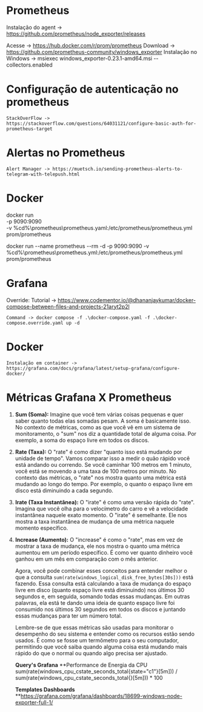 # Prometheus
Instalação do agent -> https://github.com/prometheus/node_exporter/releases


<!-- ## URL DA IMAGEM DO Prometheus -->
Acesse -> https://hub.docker.com/r/prom/prometheus
Download -> https://github.com/prometheus-community/windows_exporter
Instalação no Windows -> msiexec windows_exporter-0.23.1-amd64.msi --collectors.enabled


# Configuração de autenticação no prometheus
    StackOverFlow -> https://stackoverflow.com/questions/64031121/configure-basic-auth-for-prometheus-target

# Alertas no Prometheus

    Alert Manager -> https://muetsch.io/sending-prometheus-alerts-to-telegram-with-telepush.html



# Docker 

<!-- Comando quebrando linhas -->
docker run \
    -p 9090:9090 \
    -v  %cd%\prometheus\prometheus.yaml:/etc/prometheus/prometheus.yml \
    prom/prometheus


<!-- Comando em uma única linha -->
docker run --name prometheus --rm -d -p 9090:9090  -v %cd%\prometheus\prometheus.yml:/etc/prometheus/prometheus.yml prom/prometheus


# Grafana

Override:
    Tutorial -> https://www.codementor.io/@dhananjaykumar/docker-compose-between-files-and-projects-21aryt2p2l

    Command -> docker compose -f .\docker-compose.yaml -f .\docker-compose.override.yaml up -d

# Docker
    Instalação em container -> https://grafana.com/docs/grafana/latest/setup-grafana/configure-docker/

# Métricas Grafana X Prometheus

1. **Sum (Soma):**
   Imagine que você tem várias coisas pequenas e quer saber quanto todas elas somadas pesam. A soma é basicamente isso. No contexto de métricas, como as que você vê em um sistema de monitoramento, o "sum" nos diz a quantidade total de alguma coisa. Por exemplo, a soma do espaço livre em todos os discos.

2. **Rate (Taxa):**
   O "rate" é como dizer "quanto isso está mudando por unidade de tempo". Vamos comparar isso a medir o quão rápido você está andando ou correndo. Se você caminhar 100 metros em 1 minuto, você está se movendo a uma taxa de 100 metros por minuto. No contexto das métricas, o "rate" nos mostra quanto uma métrica está mudando ao longo do tempo. Por exemplo, o quanto o espaço livre em disco está diminuindo a cada segundo.

3. **Irate (Taxa Instantânea):**
   O "irate" é como uma versão rápida do "rate". Imagina que você olha para o velocímetro do carro e vê a velocidade instantânea naquele exato momento. O "irate" é semelhante. Ele nos mostra a taxa instantânea de mudança de uma métrica naquele momento específico.

4. **Increase (Aumento):**
    O "increase" é como o "rate", mas em vez de mostrar a taxa de mudança, ele nos mostra o quanto uma métrica aumentou em um período específico. É como ver quanto dinheiro você ganhou em um mês em comparação com o mês anterior.

    Agora, você pode combinar esses conceitos para entender melhor o que a consulta `sum(rate(windows_logical_disk_free_bytes[30s]))` está fazendo. Essa consulta está calculando a taxa de mudança do espaço livre em disco (quanto espaço livre está diminuindo) nos últimos 30 segundos e, em seguida, somando todas essas mudanças. Em outras palavras, ela está te dando uma ideia de quanto espaço livre foi consumido nos últimos 30 segundos em todos os discos e juntando essas mudanças para ter um número total.

    Lembre-se de que essas métricas são usadas para monitorar o desempenho do seu sistema e entender como os recursos estão sendo usados. É como se fosse um termômetro para o seu computador, permitindo que você saiba quando alguma coisa está mudando mais rápido do que o normal ou quando algo precisa ser ajustado.


   **Query's Grafana**
    **Performance de Energia da CPU
    sum(rate(windows_cpu_cstate_seconds_total{state="c1"}[5m])) / sum(rate(windows_cpu_cstate_seconds_total{}[5m])) * 100



    **Templates Dashboards**
    **https://grafana.com/grafana/dashboards/18699-windows-node-exporter-full-1/



